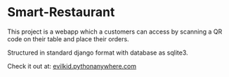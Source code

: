 # Smart-Restaurant
This project is a webapp which a customers can access by scanning a QR code on their table and place their orders.

Structured in standard django format with database as sqlite3.

Check it out at: <a href="evilkid.pythonanywhere.com" target="_blank">evilkid.pythonanywhere.com</a>
